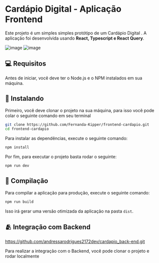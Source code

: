 # Cardápio Digital - Aplicação Frontend
Este projeto é um simples simples protótipo de um Cardápio Digital . A aplicação foi desenvolvida usando **React, Typescript e React Query**.

  ![image](https://github.com/user-attachments/assets/6c0380ff-39ee-4a83-988f-27520fd3a980)
  ![image](https://github.com/user-attachments/assets/fa6d91df-c712-4d59-872b-7d624bad845c)


## 💻 Requisitos

Antes de iniciar, você deve ter o Node.js e o NPM instalados em sua máquina.

## 🚀 Instalando

Primeiro, você deve clonar o projeto na sua máquina, para isso você
pode colar o seguinte comando em seu terminal

```bash
git clone https://github.com/Fernanda-Kipper/frontend-cardapio.git
cd frontend-cardapio
```

Para instalar as dependências, execute o seguinte comando:

```bash
npm install
```

Por fim, para executar o projeto basta rodar o seguinte:

```bash
npm run dev
```

## 🔧 Compilação

Para compilar a aplicação para produção, execute o seguinte comando:

```bash
npm run build
```
Isso irá gerar uma versão otimizada da aplicação na pasta `dist`.

## 🫂 Integração com Backend
https://github.com/andressarodrigues2172dev/cardapio_back-end.git

Para realizar a integração com o Backend, você pode clonar o projeto e rodar localmente
